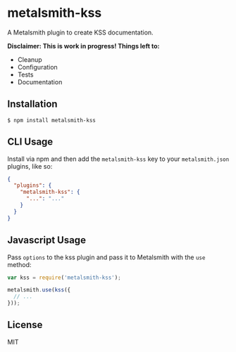 
# metalsmith-kss

  A Metalsmith plugin to create KSS documentation.

  **Disclaimer: This is work in progress! Things left to:**

  - Cleanup
  - Configuration
  - Tests
  - Documentation

## Installation

    $ npm install metalsmith-kss

## CLI Usage

  Install via npm and then add the `metalsmith-kss` key to your `metalsmith.json` plugins, like so:

```json
{
  "plugins": {
    "metalsmith-kss": {
      "...": "..."
    }
  }
}
```

## Javascript Usage

  Pass `options` to the kss plugin and pass it to Metalsmith with the `use` method:

```js
var kss = require('metalsmith-kss');

metalsmith.use(kss({
  // ...
}));
```

## License

  MIT

